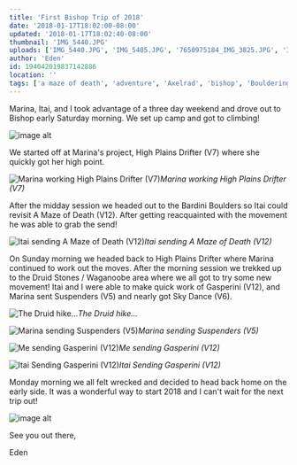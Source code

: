 ```yaml
---
title: 'First Bishop Trip of 2018'
date: '2018-01-17T18:02:00-08:00'
updated: '2018-01-17T18:02:40-08:00'
thumbnail: 'IMG_5440.JPG'
uploads: ['IMG_5440.JPG', 'IMG_5405.JPG', '7650975184_IMG_3825.JPG', 'IMG_3851.JPG', 'IMG_3864.JPG', '7650975184_IMG_4073.JPG', 'IMG_5482.JPG', '7650975184_IMG_4106.JPG']
author: 'Eden'
id: 194042019837142886
location: ''
tags: ['a maze of death', 'adventure', 'Axelrad', 'bishop', 'Bouldering', 'buttermilks', 'California', 'Climbing', 'Druid Stones', 'Eden', 'Five Ten', 'gasperini', 'Itai', 'outdoors', 'v12']
---
```


Marina, Itai, and I took advantage of a three day weekend and drove out to Bishop early Saturday morning. We set up camp and got to climbing!

![image alt](uploads/IMG_5440.JPG)

We started off at Marina's project, High Plains Drifter (V7) where she quickly got her high point.

![Marina working High Plains Drifter (V7)](uploads/IMG_5405.JPG)*Marina working High Plains Drifter (V7)*

After the midday session we headed out to the Bardini Boulders so Itai could revisit A Maze of Death (V12). After getting reacquainted with the movement he was able to grab the send!

![Itai sending A Maze of Death (V12)](uploads/7650975184_IMG_3825.JPG)*Itai sending A Maze of Death (V12)*

On Sunday morning we headed back to High Plains Drifter where Marina continued to work out the moves. After the morning session we trekked up to the Druid Stones / Waganoobe area where we all got to try some new movement! Itai and I were able to make quick work of Gasperini (V12), and Marina sent Suspenders (V5) and nearly got Sky Dance (V6).

![The Druid hike...](uploads/IMG_3851.JPG)*The Druid hike...*

![Marina sending Suspenders (V5)](uploads/IMG_3864.JPG)*Marina sending Suspenders (V5)*

![Me sending Gasperini (V12)](uploads/7650975184_IMG_4073.JPG)*Me sending Gasperini (V12)*

![Itai Sending Gasperini (V12)](uploads/IMG_5482.JPG)*Itai Sending Gasperini (V12)*

Monday morning we all felt wrecked and decided to head back home on the early side. It was a wonderful way to start 2018 and I can't wait for the next trip out!

![image alt](uploads/7650975184_IMG_4106.JPG)

See you out there,

Eden
